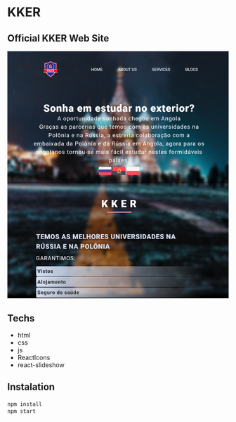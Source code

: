 # KKER
## Official KKER Web Site
<img src="readme.png"></img>

## Techs
- html
- css
- js
- ReactIcons
- react-slideshow

## Instalation

    npm install
    npm start